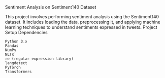 Sentiment Analysis on Sentiment140 Dataset

This project involves performing sentiment analysis using the Sentiment140 dataset. It includes loading the data, preprocessing it, and applying machine learning techniques to understand sentiments expressed in tweets.
Project Setup
Dependencies

    Python 3.x
    Pandas
    NumPy
    NLTK
    re (regular expression library)
    langdetect
    PyTorch
    Transformers

